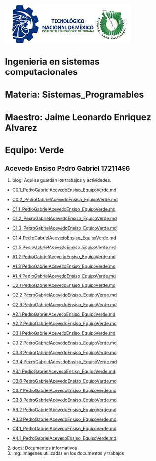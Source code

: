 ![logo](/img/logo.jpg)
# Ingenieria en sistemas computacionales
# Materia: Sistemas_Programables
# Maestro: Jaime Leonardo Enriquez Alvarez
# Equipo: Verde
## Acevedo Ensiso Pedro Gabriel 17211496
1. blog: Aqui se guardan los trabajos y actividades.

+ [C0.1_PedroGabrielAcevedoEnsiso_EquipoVerde.md](blog/C0.1_PedroGabrielacevedoEnsiso_EquipoVerde.md)

+ [C0.2_PedroGabrielAcevedoEnsiso_EquipoVerde.md](blog/C0.2_PedroGabrielAcevedoEnsiso_Equipo_Verde.md)

+ [C1.1_PedroGabrielAcevedoEnsiso_EquipoVerde.md](blog/C1.1_PedroGabrielAcevedoEnsiso_EquipoVerde.md)

+ [C1.2_PedroGabrielAcevedoEnsiso_EquipoVerde.md](blog/C1.2_PedroGabrielAcevedoEnsiso_Verde.md)

+ [C1.3_PedroGabrielAcevedoEnsiso_EquipoVerde.md](blog/C1.3_PedroGabrielAcevedoEnsiso_Verde.md)

+ [C1.4 PedroGabrielAcevedoEnsiso_EquipoVerde.md](blog/C1.4_PedroGabrielAcevedoEnsiso_EquipoVerde.md)

+ [C1.5 PedroGabrielAcevedoEnsiso_EquipoVerde.md](blog/C1.5_PedroGabrielAcevedoEnsiso_EquipoVerde.md)

+ [A1.2 PedroGabrielAcevedoEnsiso_EquipoVerde.md](blog/A1.2_PedroGabrielAcevedoEnsiso_EquipoVerde.md)

+ [A1.3 PedroGabrielAcevedoEnsiso_EquipoVerde.md](blog/A1.3_PedroGabrielAcevedoEnsiso_EquipoVerde.md)

+ [A1.4 PedroGabrielAcevedoEnsiso_EquipoVerde.md](blog/A1.4_PedroGabrielAcevedoEnsiso_EquipoVerde.md)

+ [C2.1 PedroGabrielAcevedoEnsiso_EquipoVerde.md](blog/C2.1_PedroGabrielAcevedoEnsiso_EquipoVerde.md)

+ [C2.2 PedroGabrielAcevedoEnsiso_EquipoVerde.md](blog/C2.2_PedroGabrielacevedoEnsiso_EquipoVerde.md)

+ [C2.3 PedroGabrielAcevedoEnsiso_EquipoVerde.md](blog/C2.3_PedroGabrielAcevedoEnsiso_EquipoVerde.md)

+ [A2.1 PedroGabrielAcevedoEnsiso_EquipoVerde.md](blog/A2.1_PedroGabrielAcevedoEnsiso_EquipoVerde.md)

+ [A2.2 PedroGabrielAcevedoEnsiso_EquipoVerde.md](blog/A2.2__PedroGabrielAcevedoEnsiso_EquipoVerde.md)

+ [C3.1 PedroGabrielAcevedoEnsiso_EquipoVerde.md](blog/C3.1_PedroGabrielAcevedoEnsiso_EquipoVerde.md)

+ [C3.2 PedroGabrielAcevedoEnsiso_EquipoVerde.md](blog/C3.2_PedroGabrielAcevedoEnsiso_EquipoVerde.md)

+ [C3.3 PedroGabrielAcevedoEnsiso_EquipoVerde.md](blog/C3.3_PedroGabrielAcevedoEnsiso_EquipoVerde.md)

+ [C3.4 PedroGabrielAcevedoEnsiso_EquipoVerde.md](blog/C3.4_PedroGabrielAcevedoEnsiso_EquipoVerde.md)

+ [A3.1 PedroGabrielAcevedoEnsiso_EquipoVerde.md](blog/A3.1_PedroGabrielAcevedoEnsiso_Verde.md)

+ [C3.6 PedroGabrielAcevedoEnsiso_EquipoVerde.md](blog/C3.6_PedroGabrielAcevedoEnsiso_EquipoVerde.md)

+ [C3.7 PedroGabrielAcevedoEnsiso_EquipoVerde.md](blog/C3.7_PedroGabrielAcevedoEnsiso_EquipoVerde.md)

+ [C3.8 PedroGabrielAcevedoEnsiso_EquipoVerde.md](blog/C3.8_PedroGabrielAcevedoEnsiso_EquipoVerde.md)

+ [A3.2 PedroGabrielAcevedoEnsiso_EquipoVerde.md](blog/A3.2_PedroGabrielAcevedoEnsiso_EquipoVerde.md)

+ [A3.3 PedroGabrielAcevedoEnsiso_EquipoVerde.md](blog/A3.3_PedroGabrielAcevedoEnsiso_EquipoVerde.md)

+ [C4.1_PedroGabrielAcevedoEnsiso_EquipoVerde.md](blog/C4.1_PedroGabrielAcevedoEnsiso_EquipoVerde.md)

+ [A4.1_PedroGabrielAcevedoEnsiso_EquipoVerde.md](blog/A4.1_PedroGabrielAcevedoEnsiso_EquipoVerde.md)

2. docs: Documentos informativos
3. img: Imagenes utilizadas en los documentos y trabajos
